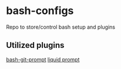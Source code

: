 # bash-configs
Repo to store/control bash setup and plugins

## Utilized plugins 
[bash-git-prompt](https://github.com/magicmonty/bash-git-prompt)
[liquid prompt](https://github.com/nojhan/liquidprompt)

